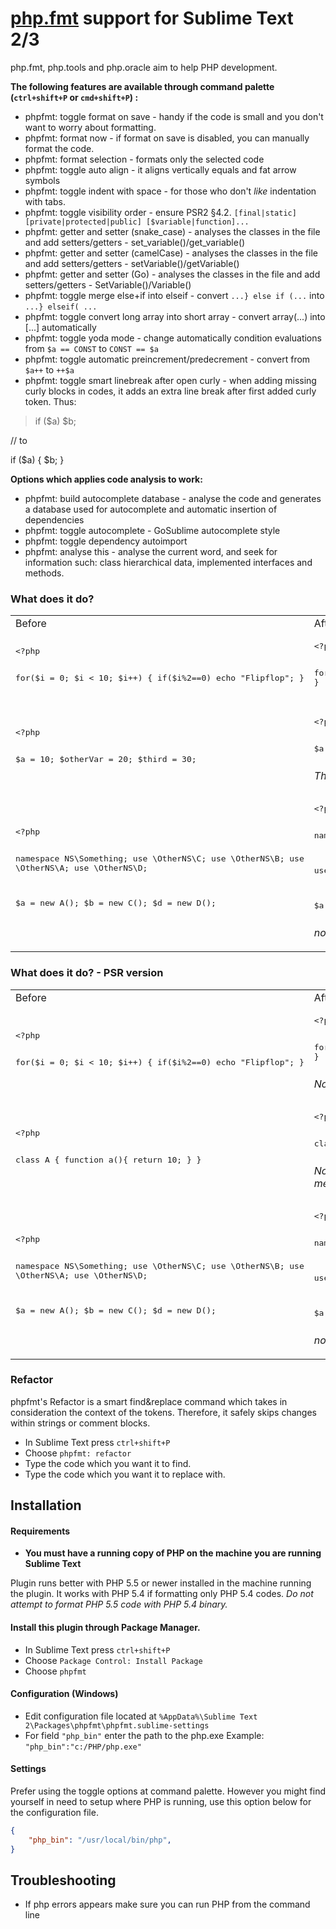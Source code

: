 # [php.fmt](https://github.com/dericofilho/php.tools) support for Sublime Text 2/3

php.fmt, php.tools and php.oracle aim to help PHP development.

**The following features are available through command palette (`ctrl+shift+P` or `cmd+shift+P`) :**

 *  phpfmt: toggle format on save - handy if the code is small and you don't want to worry about formatting.
 *  phpfmt: format now - if format on save is disabled, you can manually format the code.
 *  phpfmt: format selection - formats only the selected code
 *  phpfmt: toggle auto align - it aligns vertically equals and fat arrow symbols
 *  phpfmt: toggle indent with space - for those who don't *like* indentation with tabs.
 *  phpfmt: toggle visibility order - ensure PSR2 §4.2. `[final|static] [private|protected|public] [$variable|function]...`
 *  phpfmt: getter and setter (snake_case) - analyses the classes in the file and add setters/getters - set_variable()/get_variable()
 *  phpfmt: getter and setter (camelCase) - analyses the classes in the file and add setters/getters - setVariable()/getVariable()
 *  phpfmt: getter and setter (Go) - analyses the classes in the file and add setters/getters - SetVariable()/Variable()
 *  phpfmt: toggle merge else+if into elseif - convert `...} else if (...` into `...} elseif( ...`
 *  phpfmt: toggle convert long array into short array - convert array(...) into [...] automatically
 *  phpfmt: toggle yoda mode - change automatically condition evaluations from `$a == CONST` to `CONST == $a`
 *  phpfmt: toggle automatic preincrement/predecrement - convert from `$a++` to `++$a`
 *  phpfmt: toggle smart linebreak after open curly - when adding missing curly blocks in codes, it adds an extra line break after first added curly token. Thus:

  > if ($a) $b;
  >
  // to
  >
  if ($a) {
      $b;
  }

**Options which applies code analysis to work:**

 *  phpfmt: build autocomplete database - analyse the code and generates a database used for autocomplete and automatic insertion of dependencies
 *  phpfmt: toggle autocomplete - GoSublime autocomplete style
 *  phpfmt: toggle dependency autoimport
 *  phpfmt: analyse this - analyse the current word, and seek for information such: class hierarchical data, implemented interfaces and methods.


### What does it do?

<table>
<tr>
<td>Before</td>
<td>After</td>
</tr>
<tr>
<td>
<pre>
&lt;?php

for($i = 0; $i &lt; 10; $i++)
{
  if($i%2==0)
  echo "Flipflop";
}
</pre>
</td>
<td>
<pre>
&lt;?php

for ($i = 0; $i &lt; 10; $i++) {
  if ($i%2 == 0) {
    echo "Flipflop";
  }
}
</pre>
</td>
</tr>
<tr>
<td>
<pre>
&lt;?php

$a = 10;
$otherVar = 20;
$third = 30;
</pre>
</td>
<td>
<pre>
&lt;?php

$a        = 10;
$otherVar = 20;
$third    = 30;
</pre>
<i>This can be enabled with the option "enable_auto_align"</i>
</td>
</tr>
<tr>
<td>
<pre>
&lt;?php

namespace NS\Something;
use \OtherNS\C;
use \OtherNS\B;
use \OtherNS\A;
use \OtherNS\D;

$a = new A();
$b = new C();
$d = new D();
</pre>
</td>
<td>
<pre>
&lt;?php

namespace NS\Something;

use \OtherNS\A;
use \OtherNS\C;
use \OtherNS\D;

$a = new A();
$b = new C();
$d = new D();
</pre>
<i>note how it sorts the use clauses, and removes unused ones</i>
</td>
</tr>
</table>

### What does it do? - PSR version

<table>
<tr>
<td>Before</td>
<td>After</td>
</tr>
<tr>
<td>
<pre>
&lt;?php

for($i = 0; $i &lt; 10; $i++)
{
if($i%2==0)
echo "Flipflop";
}
</pre>
</td>
<td>
<pre>
&lt;?php

for ($i = 0; $i &lt; 10; $i++) {
    if ($i%2 == 0) {
        echo "Flipflop";
    }
}
</pre>
<i>Note the identation of 4 spaces.</i>
</td>
</tr>
<tr>
<td>
<pre>
&lt;?php

class A {
function a(){
return 10;
}
}
</pre>
</td>
<td>
<pre>
&lt;?php

class A
{
    public function a()
    {
        return 10;
    }
}
</pre>
<i>Note the braces position, and the visibility adjustment in the method a().</i>
</td>
</tr>
<tr>
<td>
<pre>
&lt;?php

namespace NS\Something;
use \OtherNS\C;
use \OtherNS\B;
use \OtherNS\A;
use \OtherNS\D;

$a = new A();
$b = new C();
$d = new D();
</pre>
</td>
<td>
<pre>
&lt;?php

namespace NS\Something;

use \OtherNS\A;
use \OtherNS\C;
use \OtherNS\D;

$a = new A();
$b = new C();
$d = new D();
</pre>
<i>note how it sorts the use clauses, and removes unused ones</i>
</td>
</tr>
</table>

### Refactor

phpfmt's Refactor is a smart find&replace command which takes in consideration the context of the tokens. Therefore, it safely skips changes within strings or comment blocks.

- In Sublime Text press `ctrl+shift+P`
- Choose `phpfmt: refactor`
- Type the code which you want it to find.
- Type the code which you want it to replace with.

## Installation

#### Requirements
- **You must have a running copy of PHP on the machine you are running Sublime Text**

Plugin runs better with PHP 5.5 or newer installed in the machine running the plugin. It works with PHP 5.4 if formatting only PHP 5.4 codes. *Do not attempt to format PHP 5.5 code with PHP 5.4 binary.*

#### Install this plugin through Package Manager.

- In Sublime Text press `ctrl+shift+P`
- Choose `Package Control: Install Package`
- Choose `phpfmt`

#### Configuration (Windows)

- Edit configuration file located at `%AppData%\Sublime Text 2\Packages\phpfmt\phpfmt.sublime-settings`
- For field `"php_bin"` enter the path to the php.exe
  Example: `"php_bin":"c:/PHP/php.exe"`

#### Settings

Prefer using the toggle options at command palette. However you might find yourself in need to setup where PHP is running, use this option below for the configuration file.

```json
{
	"php_bin": "/usr/local/bin/php",
}
```

## Troubleshooting

- If php errors appears make sure you can run PHP from the command line
